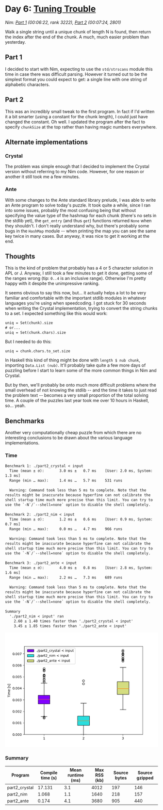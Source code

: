 # Day 6: [Tuning Trouble](https://adventofcode.com/2022/day/6)
*Nim: [Part 1](https://github.com/DestyNova/advent_of_code_2022/blob/main/6/part1.nim) (00:06:22, rank 3222), [Part 2](https://github.com/DestyNova/advent_of_code_2022/blob/main/6/part2.nim) (00:07:24, 2801)*

Walk a single string until a unique chunk of length N is found, then return the index after the end of the chunk. A much, much easier problem than yesterday.

## Part 1

I decided to start with Nim, expecting to use the `std/strscans` module this time in case there was difficult parsing. However it turned out to be the simplest format you could expect to get: a single line with one string of alphabetic characters.

## Part 2

This was an incredibly small tweak to the first program. In fact if I'd written it a bit smarter (using a constant for the chunk length), I could just have changed the constant. Oh well. I updated the program after the fact to specify `chunkSize` at the top rather than having magic numbers everywhere.

## Alternate implementations

### Crystal

The problem was simple enough that I decided to implement the Crystal version without referring to my Nim code. However, for one reason or another it still took me a few minutes.

### Ante

With some changes to the Ante standard library prelude, I was able to write an Ante program to solve today's puzzle. It took quite a while, since I ran into some issues, probably the most confusing being that without specifying the value type of the hashmap for each chunk (there's no sets in the stdlib yet), the `get_entry` (and thus `get`) functions returned `None` when they shouldn't. I don't really understand why, but there's probably some bugs in the `HashMap` module -- when printing the map you can see the same key twice in many cases. But anyway, it was nice to get it working at the end.

## Thoughts

This is the kind of problem that probably has a 4 or 5 character solution in APL or J. Anyway, I still took a few minutes to get it done, getting some of the ranges wrong (tip: `0..4` is an inclusive range). Otherwise I'm pretty happy with it despite the unimpressive ranking.

It seems obvious to say this now, but... it actually helps a lot to be very familiar and comfortable with the important stdlib modules in whatever languages you're using when speedcoding. I got stuck for 30 seconds when writing the Crystal implementation, trying to convert the string chunks to a set. I expected something like this would work:

```crystal
uniq = Set(chunk).size
# or...
uniq = Set(chunk.chars).size
```

But I needed to do this:

```crystal
uniq = chunk.chars.to_set.size
```

In Haskell this kind of thing might be done with `length $ nub chunk`, importing `Data.List (nub)`. It'll probably take quite a few more days of puzzling before I start to learn some of the more common things in Nim and Crystal.

But by then, we'll probably be onto much more difficult problems where the small overhead of not knowing the stdlib -- and the time it takes to just read the problem text -- becomes a very small proportion of the total solving time. A couple of the puzzles last year took me over 10 hours in Haskell, so... yeah.

## Benchmarks

Another very computationally cheap puzzle from which there are no interesting conclusions to be drawn about the various language implementations.

### Time

```
Benchmark 1: ./part2_crystal < input
  Time (mean ± σ):       3.0 ms ±   0.7 ms    [User: 2.0 ms, System: 1.3 ms]
  Range (min … max):     1.4 ms …   5.7 ms    531 runs

  Warning: Command took less than 5 ms to complete. Note that the results might be inaccurate because hyperfine can not calibrate the shell startup time much more precise than this limit. You can try to use the `-N`/`--shell=none` option to disable the shell completely.

Benchmark 2: ./part2_nim < input
  Time (mean ± σ):       1.2 ms ±   0.6 ms    [User: 0.9 ms, System: 0.7 ms]
  Range (min … max):     0.0 ms …   4.7 ms    966 runs

  Warning: Command took less than 5 ms to complete. Note that the results might be inaccurate because hyperfine can not calibrate the shell startup time much more precise than this limit. You can try to use the `-N`/`--shell=none` option to disable the shell completely.

Benchmark 3: ./part2_ante < input
  Time (mean ± σ):       4.0 ms ±   0.8 ms    [User: 2.8 ms, System: 1.6 ms]
  Range (min … max):     2.2 ms …   7.3 ms    689 runs

  Warning: Command took less than 5 ms to complete. Note that the results might be inaccurate because hyperfine can not calibrate the shell startup time much more precise than this limit. You can try to use the `-N`/`--shell=none` option to disable the shell completely.

Summary
  './part2_nim < input' ran
    2.60 ± 1.40 times faster than './part2_crystal < input'
    3.45 ± 1.85 times faster than './part2_ante < input'
```

![Boxplot of runtime benchmark results](runtime.png)

### Summary

Program       | Compile time (s) | Mean runtime (ms) | Max RSS (kb) | Source bytes | Source gzipped
---           | ---              | ---               | ---          | ---          | ---
part2_crystal | 17.131           | 3.1               | 4012         | 197          | 146
part2_nim     | 1.068            | 1.1               | 1640         | 218          | 157
part2_ante    | 0.174            | 4.1               | 3680         | 905          | 440
